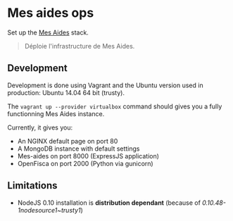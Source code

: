 # Mes aides ops

Set up the [Mes Aides](https://mes-aides.gouv.fr) stack.

> Déploie l'infrastructure de Mes Aides.

## Development

Development is done using Vagrant and the Ubuntu version used in production: Ubuntu 14.04 64 bit (trusty).

The ```vagrant up --provider virtualbox``` command should gives you a fully functionning Mes Aides instance.

Currently, it gives you:
- An NGINX default page on port 80
- A MongoDB instance with default settings
- Mes-aides on port 8000 (ExpressJS application)
- OpenFisca on port 2000 (Python via gunicorn)

## Limitations

* NodeJS 0.10 installation is **distribution dependant** (because of *0.10.48-1nodesource1~trusty1*)
